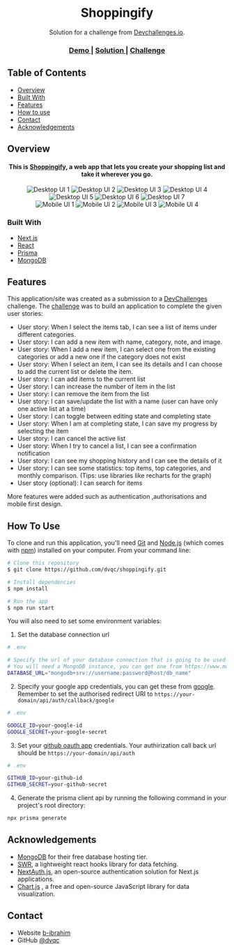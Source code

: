 <h1 align="center">Shoppingify</h1>

<div align="center">
   Solution for a challenge from  <a href="http://devchallenges.io" target="_blank">Devchallenges.io</a>.
</div>

<div align="center">
  <h3>
    <a href="https://shoppingify-dvqc.vercel.app/">
      Demo
    </a>
    <span> | </span>
    <a href="https://github.com/dvqc/shoppingify">
      Solution
    </a>
    <span> | </span>
    <a href="https://devchallenges.io/challenges/mGd5VpbO4JnzU6I9l96x">
      Challenge
    </a>
  </h3>
</div>

<!-- TABLE OF CONTENTS -->

## Table of Contents

- [Overview](#overview)
- [Built With](#built-with)
- [Features](#features)
- [How to use](#how-to-use)
- [Contact](#contact)
- [Acknowledgements](#acknowledgements)

<!-- OVERVIEW -->

## Overview

<div align="center">
<h4>
This is <a href="https://unsplash.com/">Shoppingify</a>, a web app that lets you create your shopping list and take it wherever you go.
</h4>
<div >
<img src="https://github.com/dvqc/shoppingify/blob/main/public/images/desktop1.png?raw=true" alt="Desktop UI 1"/>
<img src="https://github.com/dvqc/shoppingify/blob/main/public/images/desktop2.png?raw=true" alt="Desktop UI 2"/>
<img src="https://github.com/dvqc/shoppingify/blob/main/public/images/desktop3.png?raw=true" alt="Desktop UI 3"/>
<img src="https://github.com/dvqc/shoppingify/blob/main/public/images/desktop4.png?raw=true" alt="Desktop UI 4"/>
<img src="https://github.com/dvqc/shoppingify/blob/main/public/images/desktop5.png?raw=true" alt="Desktop UI 5"/>
<img src="https://github.com/dvqc/shoppingify/blob/main/public/images/desktop6.png?raw=true" alt="Desktop UI 6"/>
<img src="https://github.com/dvqc/shoppingify/blob/main/public/images/desktop7.png?raw=true" alt="Desktop UI 7"/>
</div>
<div>
<img src="https://github.com/dvqc/shoppingify/blob/main/public/images/mobile1.png?raw=true" alt="Mobile UI 1"/>
<img src="https://github.com/dvqc/shoppingify/blob/main/public/images/mobile2.png?raw=true" alt="Mobile UI 2"/>
<img src="https://github.com/dvqc/shoppingify/blob/main/public/images/mobile3.png?raw=true" alt="Mobile UI 3"/>
<img src="https://github.com/dvqc/shoppingify/blob/main/public/images/mobile4.png?raw=true" alt="Mobile UI 4"/>
</div>
</div>

### Built With

<!-- This section should list any major frameworks that you built your project using. Here are a few examples.-->

- [Next.js](https://nextjs.org/)
- [React](https://reactjs.org/)
- [Prisma](https://www.prisma.io/)
- [MongoDB](https://www.mongodb.com/)

## Features

<!-- List the features of your application or follow the template. Don't share the figma file here :) -->

This application/site was created as a submission to a [DevChallenges](https://devchallenges.io/challenges) challenge. The [challenge](https://devchallenges.io/challenges/mGd5VpbO4JnzU6I9l96x) was to build an application to complete the given user stories:

- User story: When I select the items tab, I can see a list of items under different categories.
- User story: I can add a new item with name, category, note, and image.
- User story: When I add a new item, I can select one from the existing categories or add a new one if the category does not exist
- User story: When I select an item, I can see its details and I can choose to add the current list or delete the item.
- User story: I can add items to the current list
- User story: I can increase the number of item in the list
- User story: I can remove the item from the list
- User story: I can save/update the list with a name (user can have only one active list at a time)
- User story: I can toggle between editing state and completing state
- User story: When I am at completing state, I can save my progress by selecting the item
- User story: I can cancel the active list
- User story: When I try to cancel a list, I can see a confirmation notification
- User story: I can see my shopping history and I can see the details of it
- User story: I can see some statistics: top items, top categories, and monthly comparison. (Tips: use libraries like recharts for the graph)
- User story (optional): I can search for items

More features were added such as authentication ,authorisations and mobile first design.

## How To Use

<!-- Example: -->

To clone and run this application, you'll need [Git](https://git-scm.com) and [Node.js](https://nodejs.org/en/download/) (which comes with [npm](http://npmjs.com)) installed on your computer. From your command line:

```bash
# Clone this repository
$ git clone https://github.com/dvqc/shoppingify.git

# Install dependencies
$ npm install

# Run the app
$ npm run start
```

You will also need to set some environment variables:

1. Set the database connection url

```bash
# .env

# Specify the url of your database connection that is going to be used by the prisma client.
# You will need a MongoDB instance, you can get one from https://www.mongodb.com/
DATABASE_URL="mongodb+srv://username:password@host/db_name"
```

2. Specify your google app credentials, you can get these from [google](https://console.cloud.google.com/apis/credentials). Remember to set the authorised redirect URI to `https://your-domain/api/auth/callback/google`

```bash
# .env

GOOGLE_ID=your-google-id
GOOGLE_SECRET=your-google-secret
```

3. Set your [github oauth app](https://github.com/settings/developers) credentials. Your authirization call back url should be `https://your-domain/api/auth`

```bash
# .env

GITHUB_ID=your-github-id
GITHUB_SECRET=your-github-secret

```

4. Generate the prisma client api by running the following command in your project's root directory:

```bash
npx prisma generate
```

## Acknowledgements

<!-- This section should list any articles or add-ons/plugins that helps you to complete the project. This is optional but it will help you in the future. For example: -->

- [MongoDB](https://www.mongodb.com/) for their free database hosting tier.
- [SWR](https://swr.vercel.app/), a lightweight react hooks library for data fetching.
- [NextAuth.js](https://next-auth.js.org/), an open-source authentication solution for Next.js applications.
- [Chart.js](https://www.chartjs.org/) , a free and open-source JavaScript library for data visualization.

## Contact

- Website [b-ibrahim](https://b-ibrahim.vercel.app/)
- GitHub [@dvqc](https://github.com/dvqc)
